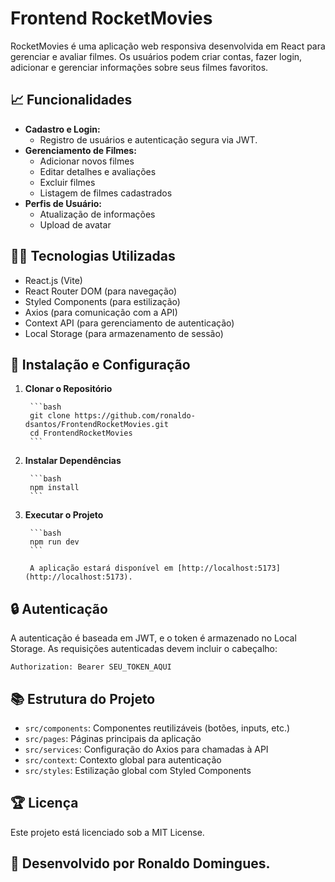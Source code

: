# Frontend RocketMovies

RocketMovies é uma aplicação web responsiva desenvolvida em React para gerenciar e avaliar filmes. Os usuários podem criar contas, fazer login, adicionar e gerenciar informações sobre seus filmes favoritos.

## 📈 Funcionalidades

- **Cadastro e Login:** 
    - Registro de usuários e autenticação segura via JWT.
- **Gerenciamento de Filmes:**
    - Adicionar novos filmes
    - Editar detalhes e avaliações
    - Excluir filmes
    - Listagem de filmes cadastrados
- **Perfis de Usuário:**
    - Atualização de informações
    - Upload de avatar

## 👨‍💻 Tecnologias Utilizadas

- React.js (Vite)
- React Router DOM (para navegação)
- Styled Components (para estilização)
- Axios (para comunicação com a API)
- Context API (para gerenciamento de autenticação)
- Local Storage (para armazenamento de sessão)

## 🚀 Instalação e Configuração

1. **Clonar o Repositório**

        ```bash
        git clone https://github.com/ronaldo-dsantos/FrontendRocketMovies.git
        cd FrontendRocketMovies
        ```

2. **Instalar Dependências**

        ```bash
        npm install
        ```

3. **Executar o Projeto**

        ```bash
        npm run dev
        ```

        A aplicação estará disponível em [http://localhost:5173](http://localhost:5173).

## 🔒 Autenticação

A autenticação é baseada em JWT, e o token é armazenado no Local Storage. As requisições autenticadas devem incluir o cabeçalho:

```http
Authorization: Bearer SEU_TOKEN_AQUI
```

## 📚 Estrutura do Projeto

- `src/components`: Componentes reutilizáveis (botões, inputs, etc.)
- `src/pages`: Páginas principais da aplicação
- `src/services`: Configuração do Axios para chamadas à API
- `src/context`: Contexto global para autenticação
- `src/styles`: Estilização global com Styled Components

## 🏆 Licença

Este projeto está licenciado sob a MIT License.

## 💙 Desenvolvido por Ronaldo Domingues.
